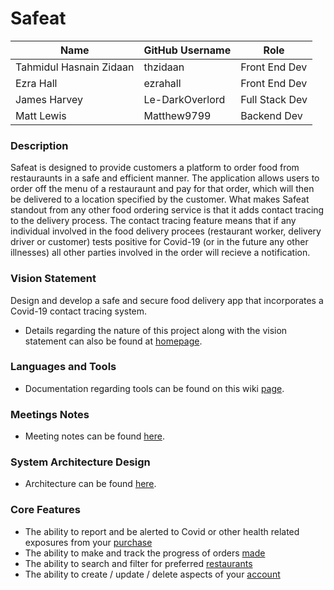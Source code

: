 # Safeat

| Name | GitHub Username | Role
| --- | --- | --- |
| Tahmidul Hasnain Zidaan | thzidaan | Front End Dev
| Ezra Hall | ezrahall | Front End Dev
| James Harvey | Le-DarkOverlord | Full Stack Dev
| Matt Lewis | Matthew9799 | Backend Dev

### Description
Safeat is designed to provide customers a platform to order food from restauraunts in a safe and efficient manner. The application allows users to order off the menu of a restauraunt and pay for that order, which will then be delivered to a location specified by the customer. What makes Safeat standout from any other food ordering service is that it adds contact tracing to the delivery process. The contact tracing feature means that if any individual involved in the food delivery procees (restaurant worker, delivery driver or customer) tests positive for Covid-19 (or in the future any other illnesses) all other parties involved in the order will recieve a notification.

### Vision Statement
 Design and develop a safe and secure food delivery app that incorporates a Covid-19 contact tracing system.

- Details regarding the nature of this project along with the vision statement can also be found at [homepage](https://github.com/ezrahall/Comp4350/wiki).

### Languages and Tools
- Documentation regarding tools can be found on this wiki [page](https://github.com/ezrahall/Comp4350/blob/main/documentation/TechnologyStack.md).

### Meetings Notes
- Meeting notes can be found [here](https://github.com/ezrahall/Comp4350/tree/main/documentation/meetingNotes).

### System Architecture Design
- Architecture can be found [here](https://github.com/ezrahall/Comp4350/wiki/Architecture).

### Core Features
- The ability to report and be alerted to Covid or other health related exposures from your [purchase](https://github.com/ezrahall/Comp4350/issues/8)
- The ability to make and track the progress of orders [made](https://github.com/ezrahall/Comp4350/issues/13)
- The ability to search and filter for preferred [restaurants](https://github.com/ezrahall/Comp4350/issues/21)
- The ability to create / update / delete aspects of your [account](https://github.com/ezrahall/Comp4350/issues/26)

